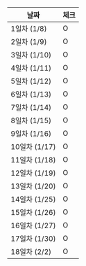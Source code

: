| 날짜 | 체크 |
| --- | --- |
| 1일차 (1/8) | O |
| 2일차 (1/9) | O |
| 3일차 (1/10) | O |
| 4일차 (1/11) | O |
| 5일차 (1/12) | O |
| 6일차 (1/13) | O |
| 7일차 (1/14) | O |
| 8일차 (1/15) | O |
| 9일차 (1/16) | O |
| 10일차 (1/17) | O |
| 11일차 (1/18) | O |
| 12일차 (1/19) | O |
| 13일차 (1/20) | O |
| 14일차 (1/25) | O |
| 15일차 (1/26) | O |
| 16일차 (1/27) | O |
| 17일차 (1/30) | O |
| 18일차 (2/2) | O |